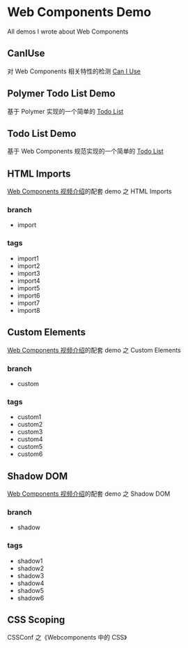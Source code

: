# Web Components Demo

All demos I wrote about Web Components

## CanIUse

对 Web Components 相关特性的检测 [Can I Use](http://jinjiang.github.io/webcompoents-demo/caniuse.html)

## Polymer Todo List Demo

基于 Polymer 实现的一个简单的 [Todo List](http://jinjiang.github.io/webcompoents-demo/polymer-todolist/)

## Todo List Demo

基于 Web Components 规范实现的一个简单的 [Todo List](http://jinjiang.github.io/webcompoents-demo/todolist)

## HTML Imports

[Web Components 视频介绍](http://www.tudou.com/plcover/r0pA0z77CgM/)的配套 demo 之 HTML Imports

### branch

* import

### tags

* import1
* import2
* import3
* import4
* import5
* import6
* import7
* import8

## Custom Elements

[Web Components 视频介绍](http://www.tudou.com/plcover/r0pA0z77CgM/)的配套 demo 之 Custom Elements

### branch

* custom

### tags

* custom1
* custom2
* custom3
* custom4
* custom5
* custom6

## Shadow DOM

[Web Components 视频介绍](http://www.tudou.com/plcover/r0pA0z77CgM/)的配套 demo 之 Shadow DOM

### branch

* shadow

### tags

* shadow1
* shadow2
* shadow3
* shadow4
* shadow5
* shadow6

## CSS Scoping

CSSConf 之《Webcomponents 中的 CSS》

